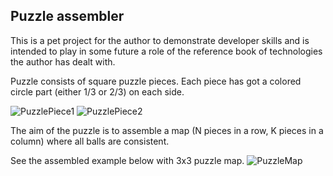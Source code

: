 ## Puzzle assembler

This is a pet project for the author to demonstrate developer skills and 
is intended to play in some future a role of the reference book of 
technologies the author has dealt with.

Puzzle consists of square puzzle pieces. Each piece has got a colored circle part (either 1/3 or 2/3) on each side.

![PuzzlePiece1](https://user-images.githubusercontent.com/12249892/195968243-19db6d33-4daa-4ad0-a9d9-f4da2917eac8.jpg)
![PuzzlePiece2](https://user-images.githubusercontent.com/12249892/195968248-582b0c88-7045-4140-b86c-128b1e8ddac5.jpg)

The aim of the puzzle is to assemble a map (N pieces in a row, K pieces in a column) where all balls are consistent. 

See the assembled example below with 3x3 puzzle map.
![PuzzleMap](https://user-images.githubusercontent.com/12249892/195967697-3277d89c-16a6-4e50-813a-059b9c4ac4b0.jpg)